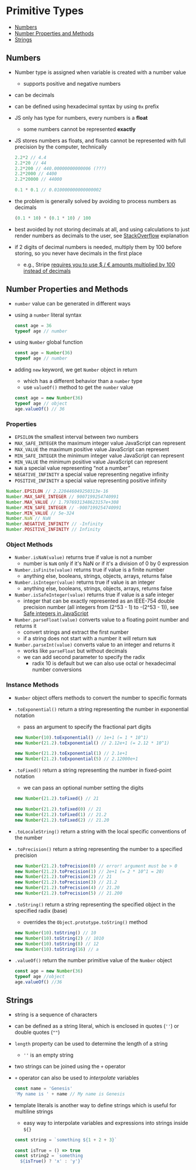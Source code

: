 # Primitive Types

- [Numbers](#numbers)
- [Number Properties and Methods](#number-properties-and-methods)
- [Strings](#strings)


## Numbers

- Number type is assigned when variable is created with a number value
  - supports positive and negative numbers
- can be decimals
- can be defined using hexadecimal syntax by using `0x` prefix
- JS only has type for numbers, every numbers is a **float**
  - some numbers cannot be represented **exactly**
- JS stores numbers as floats, and floats cannot be represented with full precision by the computer, technically

  ```js
  2.2*2 // 4.4
  2.2*20 // 44
  2.2*200 // 440.00000000000006 (???)
  2.2*2000 // 4400
  2.2*20000 // 44000

  0.1 * 0.1 // 0.010000000000000002
  ```

- the problem is generally solved by avoiding to process numbers as decimals

  ```js
  (0.1 * 10) * (0.1 * 10) / 100
  ```

- best avoided by not storing decimals at all, and using calculations to just render numbers as decimals to the user, see [StackOverflow](https://stackoverflow.com/questions/39256662/how-to-handle-precision-and-rounding-errors-in-currency/39256914#39256914) explanation
- if 2 digits of decimal numbers is needed, multiply them by 100 before storing, so you never have decimals in the first place
  - e.g., Stripe [requires you to use $ / € amounts multiplied by 100 instead of decimals](https://stackoverflow.com/questions/35326710/stripe-currency-are-all-amounts-in-cents-100ths-or-does-it-depend-on-curren)


## Number Properties and Methods

- `number` value can be generated in different ways
- using a `number` literal syntax

  ```js
  const age = 36
  typeof age // number
  ```

- using `Number` global function

  ```js
  const age = Number(36)
  typeof age // number
  ```

- adding `new` keyword, we get `Number` object in return
  - which has a different behavior than a `number` type
  - use `valueOf()` method to get the `number` value

  ```js
  const age = new Number(36)
  typeof age // object
  age.valueOf() // 36
  ```

### Properties

- `EPSILON` the smallest interval between two numbers
- `MAX_SAFE_INTEGER` the maximum integer value JavaScript can represent
- `MAX_VALUE` the maximum positive value JavaScript can represent
- `MIN_SAFE_INTEGER` the minimum integer value JavaScript can represent
- `MIN_VALUE` the minimum positive value JavaScript can represent
- `NaN` a special value representing “not a number”
- `NEGATIVE_INFINITY` a special value representing negative infinity
- `POSITIVE_INFINITY` a special value representing positive infinity

```js
Number.EPSILON // 2.220446049250313e-16
Number.MAX_SAFE_INTEGER // 9007199254740991
Number.MAX_VALUE // 1.7976931348623157e+308
Number.MIN_SAFE_INTEGER // -9007199254740991
Number.MIN_VALUE // 5e-324
Number.NaN // NaN
Number.NEGATIVE_INFINITY // -Infinity
Number.POSITIVE_INFINITY // Infinity
```

### Object Methods

- `Number.isNaN(value)` returns true if value is not a number
  - number is `NaN` only if it's NaN or if it's a division of 0 by 0 expression
- `Number.isFinite(value)` returns true if value is a finite number
  - anything else, booleans, strings, objects, arrays, returns false
- `Number.isInteger(value)` returns true if value is an integer
  - anything else, booleans, strings, objects, arrays, returns false
- `Number.isSafeInteger(value)` returns true if value is a safe integer
  - integer that can be exactly represented as an IEEE-754 double precision number (all integers from (2^53 - 1) to -(2^53 - 1)), see [Safe integers in JavaScript](https://2ality.com/2013/10/safe-integers.html)
- `Number.parseFloat(value)` converts value to a floating point number and returns it
  - convert strings and extract the first number
  - if a string does not start with a number it will return `NaN`
- `Number.parseInt(value)` converts value to an integer and returns it
  - works like `parseFloat` but without decimals
  - we can add second parameter to specify the radix
    - radix 10 is default but we can also use octal or hexadecimal number conversions

### Instance Methods

- `Number` object offers methods to convert the number to specific formats
- `.toExponential()` return a string representing the number in exponential notation
  - pass an argument to specify the fractional part digits

  ```js
  new Number(10).toExponential() // 1e+1 (= 1 * 10^1)
  new Number(21.2).toExponential() // 2.12e+1 (= 2.12 * 10^1)

  new Number(21.2).toExponential(1) // 2.1e+1
  new Number(21.2).toExponential(5) // 2.12000e+1
  ```

- `.toFixed()` return a string representing the number in fixed-point notation
  - we can pass an optional number setting the digits

  ```js
  new Number(21.2).toFixed() // 21

  new Number(21.2).toFixed(0) // 21
  new Number(21.2).toFixed(1) // 21.2
  new Number(21.2).toFixed(2) // 21.20
  ```

- `.toLocaleString()` return a string with the local specific conventions of the number
- `.toPrecision()` return a string representing the number to a specified precision

  ```js
  new Number(21.2).toPrecision(0) // error! argument must be > 0
  new Number(21.2).toPrecision(1) // 2e+1 (= 2 * 10^1 = 20)
  new Number(21.2).toPrecision(2) // 21
  new Number(21.2).toPrecision(3) // 21.2
  new Number(21.2).toPrecision(4) // 21.20
  new Number(21.2).toPrecision(5) // 21.200
  ```

- `.toString()` return a string representing the specified object in the specified radix (base)
  - overrides the `Object.prototype.toString()` method

  ```js
  new Number(10).toString() // 10
  new Number(10).toString(2) // 1010
  new Number(10).toString(8) // 12
  new Number(10).toString(16) // a
  ```

- `.valueOf()` return the number primitive value of the `Number` object

  ```js
  const age = new Number(36)
  typeof age //object
  age.valueOf() //36
  ```


## Strings

- string is a sequence of characters
- can be defined as a string literal, which is enclosed in quotes (`''`) or double quotes (`""`)
- `length` property can be used to determine the length of a string
  - `''` is an empty string
- two strings can be joined using the `+` operator
- `+` operator can also be used to _interpolate_ variables

  ```js
  const name = 'Genesis'
  'My name is ' + name // My name is Genesis
  ```

- template literals is another way to define strings which is useful for multiline strings
  - easy way to interpolate variables and expressions into strings inside `${}`

  ```js
  const string = `something ${1 + 2 + 3}`

  const isTrue = () => true
  const string2 = `something
    ${isTrue() ? 'x' : 'y'}`
  ```


